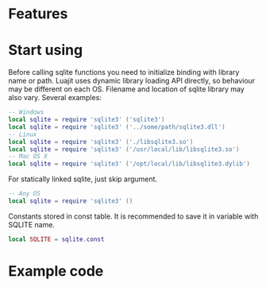 # Features

# Start using
Before calling sqlite functions you need to initialize binding with library name or path.
Luajit uses dynamic library loading API directly, so behaviour may be different on each OS.
Filename and location of sqlite library may also vary.
Several examples:
```lua
-- Windows
local sqlite = require 'sqlite3' ('sqlite3')
local sqlite = require 'sqlite3' ('../some/path/sqlite3.dll')
-- Linux
local sqlite = require 'sqlite3' ('./libsqlite3.so')
local sqlite = require 'sqlite3' ('/usr/local/lib/libsqlite3.so')
-- Mac OS X
local sqlite = require 'sqlite3' ('/opt/local/lib/libsqlite3.dylib')
```
For statically linked sqlite, just skip argument.
```lua
-- Any OS
local sqlite = require 'sqlite3' ()
```
Constants stored in const table. It is recommended to save it in variable with SQLITE name.
```lua
local SQLITE = sqlite.const
```

# Example code
```lua

```
